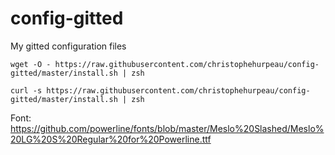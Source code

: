 config-gitted
=============

My gitted configuration files

```
wget -O - https://raw.githubusercontent.com/christophehurpeau/config-gitted/master/install.sh | zsh
```

```
curl -s https://raw.githubusercontent.com/christophehurpeau/config-gitted/master/install.sh | zsh
```


Font: https://github.com/powerline/fonts/blob/master/Meslo%20Slashed/Meslo%20LG%20S%20Regular%20for%20Powerline.ttf
